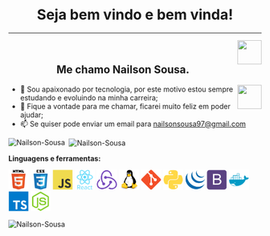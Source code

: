 <h1 align="center"> Seja bem vindo e bem vinda! </h1>
<hr />
<a href="https://github.com/Nailson97/" target="_blank">
  <img align="right" src="https://cdn.iconscout.com/icon/free/png-256/github-108-438008.png" width="48px" height="48px">
</a><br />
<p align="left" > 
  
</p>
<h2 align="center" >
      Me chamo<b> Nailson Sousa</b>.
</h2>
<p align="left" >
<a href="https://www.linkedin.com/in/nailson-sousa-a761851ba/" target="_blank">
  <img align="right" src="https://i.ibb.co/Kx2GSrT/linkedin.png" width="48px" height="48px">
</a>
<p align="left" >



- 💼 Sou apaixonado por tecnologia, por este motivo estou sempre estudando e evoluindo na minha carreira;
- 💬 Fique a vontade para me chamar, ficarei muito feliz em poder ajudar;
- 📫 Se quiser pode enviar um email para nailsonsousa97@gmail.com

<p>
  <img align="left" src="https://github-readme-stats.vercel.app/api/top-langs/?username=Nailson97&layout=compact&theme=graywhite&title_color=268bd2" alt="Nailson-Sousa" />
</p>
<p>&nbsp;
  <img align="center" src="https://github-readme-stats.vercel.app/api?username=Nailson97&count_private=true&show_icons=true&theme=graywhite&icon_color=268bd2&title_color=268bd2" alt="Nailson-Sousa" />
</p>

**Linguagens e ferramentas:**  

<p align="left">
<img src="https://raw.githubusercontent.com/devicons/devicon/master/icons/html5/html5-original-wordmark.svg" alt="html5" width="40" height="40"/> 
<img src="https://raw.githubusercontent.com/devicons/devicon/master/icons/css3/css3-original-wordmark.svg" alt="css3" width="40" height="40"/> 
<img src="https://raw.githubusercontent.com/devicons/devicon/master/icons/javascript/javascript-original.svg" alt="javascript" width="40" height="40"/> 
<img src="https://raw.githubusercontent.com/devicons/devicon/master/icons/react/react-original-wordmark.svg" alt="react" width="40" height="40"/> 
<img src="https://raw.githubusercontent.com/devicons/devicon/master/icons/redux/redux-original.svg" alt="redux" width="40" height="40"/> 
<img src="https://raw.githubusercontent.com/devicons/devicon/master/icons/linux/linux-original.svg" alt="linux" width="40" height="40" />
<img src="https://raw.githubusercontent.com/devicons/devicon/master/icons/git/git-original.svg" alt="git" width="40" height="40"/> 
<img src="https://raw.githubusercontent.com/devicons/devicon/master/icons/python/python-plain.svg" alt="Python" width="40" height="40" />
<img src="https://raw.githubusercontent.com/devicons/devicon/master/icons/jquery/jquery-plain.svg" alt="Jquery" width="40" height="40" />
<img src="https://raw.githubusercontent.com/devicons/devicon/master/icons/bootstrap/bootstrap-plain.svg" alt="Bootstrap" width="40" height="40" />
<img src="https://raw.githubusercontent.com/devicons/devicon/master/icons/docker/docker-plain.svg" alt="Docker" width="40" height="40" />
<img src="https://raw.githubusercontent.com/devicons/devicon/master/icons/typescript/typescript-plain.svg" alt="typescript" width="40" height="40" />
<img src="https://raw.githubusercontent.com/devicons/devicon/master/icons/nodejs/nodejs-plain.svg" alt="nodejs" width="40" height="40" />  
</p>


<p align="left"> <img src="https://komarev.com/ghpvc/?username=Nailson97" alt="Nailson-Sousa" /> </p>




